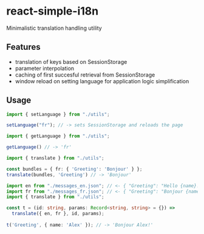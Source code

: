 # react-simple-i18n

Minimalistic translation handling utility

## Features
- translation of keys based on SessionStorage
- parameter interpolation
- caching of first succesful retrieval from SessionStorage
- window reload on setting language for application logic simplification

## Usage

```typescript
import { setLanguage } from "./utils";

setLanguage("fr"); // -> sets SessionStorage and reloads the page
```

```typescript
import { getLanguage } from "./utils";

getLanguage() // -> 'fr'
```

```typescript
import { translate } from "./utils";

const bundles = { fr: { 'Greeting': 'Bonjour' } };
translate(bundles, 'Greeting') // -> 'Bonjour'
```

```typescript
import en from "./messages_en.json"; // <- { "Greeting": "Hello {name}!" }
import fr from "./messages_fr.json"; // <- { "Greeting": "Bonjour {name}!" }
import { translate } from "./utils";

const t = (id: string, params: Record<string, string> = {}) =>
  translate({ en, fr }, id, params);
  
t('Greeting', { name: 'Alex' }); // -> 'Bonjour Alex!'
```
